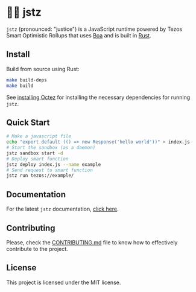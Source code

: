 # 👨‍⚖️ jstz

`jstz` (pronounced: "justice") is a JavaScript runtime powered by Tezos Smart Optimistic Rollups that uses [Boa](https://boajs.dev/) and is built in [Rust](https://www.rust-lang.org/).

## Install

Build from source using Rust:

```sh
make build-deps
make build
```

See [installing Octez](/CONTRIBUTING.md#installing-octez-🐙) for installing the necessary dependencies for running `jstz`.

## Quick Start

```sh
# Make a javascript file
echo "export default (() => new Response('hello world'))" > index.js
# Start the sandbox (as a daemon)
jstz sandbox start -d
# Deploy smart function
jstz deploy index.js --name example
# Send request to smart function
jstz run tezos://example/
```

## Documentation

For the latest `jstz` documentation, [click here](https://jstz-dev.github.io/jstz/).

## Contributing

Please, check the [CONTRIBUTING.md](/CONTRIBUTING.md) file to know how to effectively contribute
to the project.

## License

This project is licensed under the MIT license.
